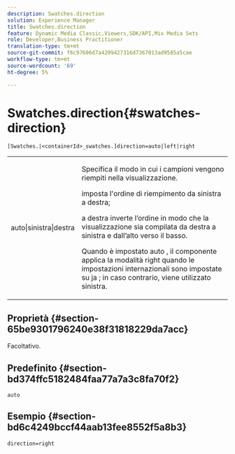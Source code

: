 ```yaml
---
description: Swatches.direction
solution: Experience Manager
title: Swatches.direction
feature: Dynamic Media Classic,Viewers,SDK/API,Mix Media Sets
role: Developer,Business Practitioner
translation-type: tm+mt
source-git-commit: f6c97606d7a4209427316d7367013ad9585a5cae
workflow-type: tm+mt
source-wordcount: '69'
ht-degree: 5%

---
```



# Swatches.direction{#swatches-direction}

`[Swatches.|<containerId>_swatches.]direction=auto|left|right`

<table id="table_B4B930A32C0742F4932BF071B9EEA9F4"> 
 <tbody> 
  <tr> 
   <td> <p> <span class="codeph"> auto|sinistra|destra  </span> </p> </td> 
   <td> <p> Specifica il modo in cui i campioni vengono riempiti nella visualizzazione. </p> <p> <span class="codeph">  </span> imposta l'ordine di riempimento da sinistra a destra; </p> <p> <span class="codeph"> a destra  </span> inverte l’ordine in modo che la visualizzazione sia compilata da destra a sinistra e dall’alto verso il basso. </p> <p>Quando è impostato <span class="codeph"> auto </span>, il componente applica la modalità <span class="codeph"> right </span> quando le impostazioni internazionali sono impostate su <span class="codeph"> ja </span>; in caso contrario, viene utilizzato sinistra. </p> </td> 
  </tr> 
 </tbody> 
</table>

## Proprietà {#section-65be9301796240e38f31818229da7acc}

Facoltativo.

## Predefinito {#section-bd374ffc5182484faa77a7a3c8fa70f2}

`auto`

## Esempio {#section-bd6c4249bccf44aab13fee8552f5a8b3}

`direction=right`
